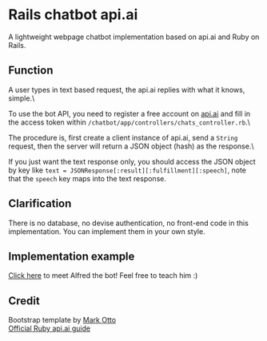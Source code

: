 # Rails chatbot api.ai
A lightweight webpage chatbot implementation based on api.ai and Ruby on Rails.

## Function
A user types in text based request, the api.ai replies with what it knows, simple.\

To use the bot API, you need to register a free account on [api.ai](https://api.ai/) and fill in the access token within `/chatbot/app/controllers/chats_controller.rb`.\

The procedure is, first create a client instance of api.ai, send a `String` request, then the server will return a JSON object (hash) as the response.\ 

If you just want the text response only, you should access the JSON object by key like `text = JSONResponse[:result][:fulfillment][:speech]`, note that the `speech` key maps into the text response. 

## Clarification
There is no database, no devise authentication, no front-end code in this implementation. You can implement them in your own style.

## Implementation example
[Click here](https://secure-bayou-98710.herokuapp.com/chats) to meet Alfred the bot! Feel free to teach him :)

## Credit
Bootstrap template by [Mark Otto](https://twitter.com/mdo)\
[Official Ruby api.ai guide](https://github.com/api-ai/apiai-ruby-client)
